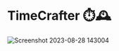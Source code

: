 # TimeCrafter ⏱️🕰️

![Screenshot 2023-08-28 143004](https://github.com/rensibhimani/clock/assets/137809172/bdcd704b-3ecf-4555-a5fb-29758b4b1baa)
